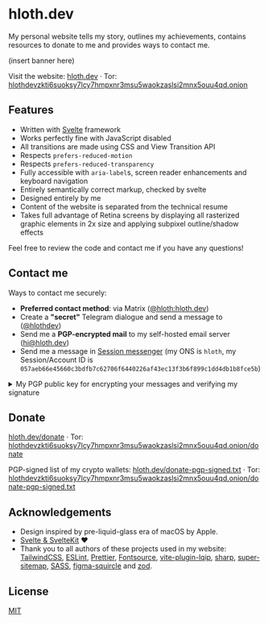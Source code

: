 # hloth.dev

My personal website tells my story, outlines my achievements, contains resources to donate to me and provides ways to contact me.

(insert banner here)

Visit the website: [hloth.dev](https://hloth.dev) · Tor: [hlothdevzkti6suoksy7lcy7hmpxnr3msu5waokzaslsi2mnx5ouu4qd.onion](http://hlothdevzkti6suoksy7lcy7hmpxnr3msu5waokzaslsi2mnx5ouu4qd.onion)

## Features

- Written with [Svelte](https://svelte.dev) framework
- Works perfectly fine with JavaScript disabled
- All transitions are made using CSS and View Transition API
- Respects `prefers-reduced-motion`
- Respects `prefers-reduced-transparency`
- Fully accessible with `aria-label`s, screen reader enhancements and keyboard navigation
- Entirely semantically correct markup, checked by svelte
- Designed entirely by me
- Content of the website is separated from the technical resume
- Takes full advantage of Retina screens by displaying all rasterized graphic elements in 2x size and applying subpixel outline/shadow effects

Feel free to review the code and contact me if you have any questions!

## Contact me

Ways to contact me securely:

- **Preferred contact method**: via Matrix ([@hloth:hloth.dev](https://matrix.to/#/@hloth:hloth.dev))
- Create a **"secret"** Telegram dialogue and send a message to ([@hlothdev](https://t.me/hlothdev))
- Send me a **PGP-encrypted mail** to my self-hosted email server ([hi@hloth.dev](mailto:hi@hloth.dev))
- Send me a message in [Session messenger](https://getsession.org) (my ONS is `hloth`, my Session/Account ID is `057aeb66e45660c3bdfb7c62706f6440226af43ec13f3b6f899c1dd4db1b8fce5b`)

<details> 
  <summary>My PGP public key for encrypting your messages and verifying my signature</summary>

You can also find it at [hloth.dev/pgp](https://hloth.dev/pgp) · Tor: [hlothdevzkti6suoksy7lcy7hmpxnr3msu5waokzaslsi2mnx5ouu4qd.onion/pgp](http://hlothdevzkti6suoksy7lcy7hmpxnr3msu5waokzaslsi2mnx5ouu4qd.onion/pgp)

```
-----BEGIN PGP PUBLIC KEY BLOCK-----

mDMEaEBAChYJKwYBBAHaRw8BAQdAFz65gBvJkDnP+0k4MymyDIN/1ZDhVwcHXjIi
8Y8afbi0IlZpa3RvciBTaGNoZWxvY2hrb3YgPGhpQGhsb3RoLmRldj6IkwQTFgoA
OxYhBANvfSJCl9hzpPzp2imemkUBMqKMBQJoQEAKAhsDBQsJCAcCAiICBhUKCQgL
AgQWAgMBAh4HAheAAAoJECmemkUBMqKM2joBAMePEyAY+jD+NPUQk7US4hry1fWr
1mbrBxPoBvP02UutAP477IAz2j9/bbTnBsshMgW0cQF+IRK5oor6rraHKjnaALg4
BGhAQAoSCisGAQQBl1UBBQEBB0A9vJwKbeGSgN+idH8xhwtkXUW7ix9c2farKi8w
B5qrUQMBCAeIeAQYFgoAIBYhBANvfSJCl9hzpPzp2imemkUBMqKMBQJoQEAKAhsM
AAoJECmemkUBMqKMIqoBALqEK2piv6dHudCtIxXhGbM7SxJXJ4PbIbqq8d9yv9xs
AP9cl51RDYKv0nJYrhLlD4xIogDNlHqsCvRfjT2q8FokCQ==
=tSQ/
-----END PGP PUBLIC KEY BLOCK-----
```

</details>

## Donate

[hloth.dev/donate](https://hloth.dev/donate) · Tor: [hlothdevzkti6suoksy7lcy7hmpxnr3msu5waokzaslsi2mnx5ouu4qd.onion/donate](http://hlothdevzkti6suoksy7lcy7hmpxnr3msu5waokzaslsi2mnx5ouu4qd.onion/donate)

PGP-signed list of my crypto wallets: [hloth.dev/donate-pgp-signed.txt](https://hloth.dev/donate-pgp-signed.txt) · Tor: [hlothdevzkti6suoksy7lcy7hmpxnr3msu5waokzaslsi2mnx5ouu4qd.onion/donate-pgp-signed.txt](http://hlothdevzkti6suoksy7lcy7hmpxnr3msu5waokzaslsi2mnx5ouu4qd.onion/donate-pgp-signed.txt)

## Acknowledgements

- Design inspired by pre-liquid-glass era of macOS by Apple.
- [Svelte & SvelteKit](https://svelte.dev/) ❤️
- Thank you to all authors of these projects used in my website: [TailwindCSS](https://tailwindcss.com/), [ESLint](https://eslint.org), [Prettier](https://prettier.io), [Fontsource](https://fontsource.org/), [vite-plugin-lqip](https://github.com/drwpow/vite-plugin-lqip/), [sharp](https://sharp.pixelplumbing.com/), [super-sitemap](https://github.com/jasongitmail/super-sitemap/), [SASS](https://sass-lang.com), [figma-squircle](https://github.com/phamfoo/figma-squircle) and [zod](https://zod.dev/).

## License

[MIT](./LICENSE)
